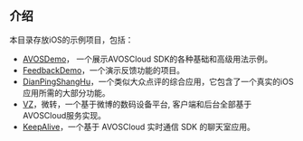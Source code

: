 ## 介绍

本目录存放iOS的示例项目，包括：

* [AVOSDemo](AVOSDemo)， 一个展示AVOSCloud SDK的各种基础和高级用法示例。
* [FeedbackDemo](FeedbackDemo)，一个演示反馈功能的项目。
* [DianPingShangHu](DianPingShangHu)，一个类似大众点评的综合应用，它包含了一个真实的iOS应用所需的大部分功能。
* [VZ](VZ)，微转，一个基于微博的数码设备平台, 客户端和后台全部基于AVOSCloud服务实现。
* [KeepAlive](KeepAlive)，一个基于 AVOSCloud 实时通信 SDK 的聊天室应用。